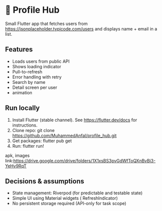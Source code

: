 # 📱 Profile Hub

Small Flutter app that fetches users from https://jsonplaceholder.typicode.com/users and displays name + email in a list.

## Features
- Loads users from public API
- Shows loading indicator
- Pull-to-refresh
- Error handling with retry
- Search by name
- Detail screen per user
- animation

## Run locally
1. Install Flutter (stable channel). See https://flutter.dev/docs for instructions.
2. Clone repo:
   git clone <https://github.com/MuhammedAnfal/profile_hub.git>
3. Get packages:
   flutter pub get
4. Run:
   flutter run!
 
 apk, images link:https://drive.google.com/drive/folders/1X1xsBS3pvGdWfToQXnBvBi3-YeHv9RqT

## Decisions & assumptions
- State management: Riverpod (for predictable and testable state)
- Simple UI using Material widgets ( RefreshIndicator)
- No persistent storage required (API-only for task scope)
